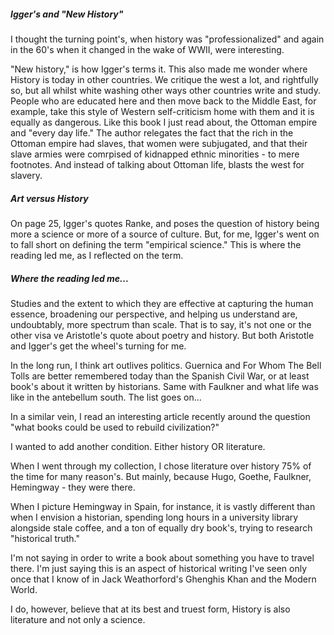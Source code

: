 ##### Igger's and "New History" 

I thought the turning point's, when history was "professionalized" and again in the 60's when it changed in the wake of WWII, were interesting. 

"New history," is how Igger's terms it. This also made me wonder where History is today in other countries. We critique the west a lot, and rightfully so, but all whilst white washing other ways other countries write and study. People who are educated here and then move back to the Middle East, for example, take this style of Western self-criticism home with them and it is equally as dangerous. Like this book I just read about, the Ottoman empire and "every day life." The author relegates the fact that the rich in the Ottoman empire had slaves, that women were subjugated, and that their slave armies were comrpised of kidnapped ethnic minorities - to mere footnotes. And instead of talking about Ottoman life, blasts the west for slavery.  

##### Art versus History 

On page 25, Igger's quotes Ranke, and poses the question of history being more a science or more of a source of culture. But, for me, Igger's went on to fall short on defining the term "empirical science." This is where the reading led me, as I reflected on the term.  

##### Where the reading led me...


Studies and the extent to which they are effective at capturing the human essence, broadening our perspective, and helping us understand are, undoubtably, more spectrum than scale. That is to say, it's not one or the other visa ve Aristotle's quote about poetry and history. But both Aristotle and Igger's get the wheel's turning for me. 

In the long run, I think art outlives politics. Guernica and For Whom The Bell Tolls are better remembered today than the Spanish Civil War, or at least book's about it written by historians. Same with Faulkner and what life was like in the antebellum south. The list goes on… 

In a similar vein, I read an interesting article recently around the question "what books could be used to rebuild civilization?" 

I wanted to add another condition. Either history OR literature. 

When I went through my collection, I chose literature over history 75% of the time for many reason's. But mainly, because Hugo, Goethe, Faulkner, Hemingway - they were there. 

When I picture Hemingway in Spain, for instance, it is vastly different than when I envision a historian, spending long hours in a university library alongside stale coffee, and a ton of equally dry book's, trying to research "historical truth."

I'm not saying in order to write a book about something you have to travel there. I'm just saying this is an aspect of historical writing I've seen only once that I know of in Jack Weathorford's Ghenghis Khan and the Modern World. 

I do, however, believe that at its best and truest form, History is also literature and not only a science. 
